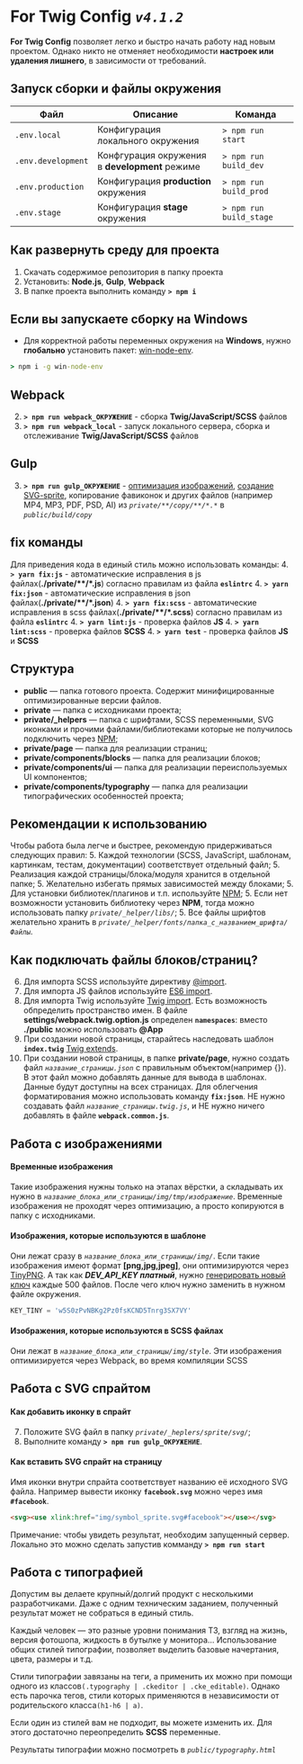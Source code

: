# For Twig Config *`v4.1.2`*

**For Twig Config** позволяет легко и быстро начать работу над новым проектом.
Однако никто не отменяет необходимости **настроек или удаления лишнего**, в зависимости от требований.

 ## Запуск сборки и файлы окружения
 | Файл | Описание | Команда |
 | ------ | ------ | ------ |
 | ```.env.local``` | Конфигурация локального окружения | ```> npm run start``` |
 | ```.env.development``` | Конфгурация окружения в **development** режиме | ```> npm run build_dev``` |
 | ```.env.production``` | Конфигурация **production** окружения | ```> npm run build_prod``` |
 | ```.env.stage``` | Конфигурация **stage** окружения  | ```> npm run build_stage``` |

 ## Как развернуть среду для проекта
 1. Скачать содержимое репозитория в папку проекта
 1. Установить: **Node.js**, **Gulp**, **Webpack**
 1. В папке проекта выполнить команду **`> npm i`**

## Если вы запускаете сборку на Windows
 + Для корректной работы переменных окружения на **Windows**, нужно **глобально** установить пакет: [win-node-env](https://www.npmjs.com/package/win-node-env).
```cmd
> npm i -g win-node-env
```

## <a name="webpack">Webpack</a>
 2. **`> npm run webpack_ОКРУЖЕНИЕ`** - сборка **Twig/JavaScript/SCSS** файлов
 2. **`> npm run webpack_local`** - запуск локального сервера, сборка и отслеживание **Twig/JavaScript/SCSS** файлов

## <a name="gulp">Gulp</a>
 3. **`> npm run gulp_ОКРУЖЕНИЕ`** - [оптимизация изображений](#img_work), [создание SVG-sprite](#svg_work), копирование фавиконок и других файлов (например MP4, MP3, PDF, PSD, AI) из *`private/**/copy/**/*.*`* в *`public/build/copy`*

## <a name="fix">fix команды</a>
Для приведения кода в единый стиль можно использовать команды:
 4. **`> yarn fix:js`** - автоматические исправления в js файлах(**./private/\*\*/\*.js**) согласно правилам из файла **`eslintrc`**
 4. **`> yarn fix:json`** - автоматические исправления в json файлах(**./private/\*\*/\*.json**)
 4. **`> yarn fix:scss`** - автоматические исправления в scss файлах(**./private/\*\*/\*.scss**) согласно правилам из файла **`eslintrc`**
 4. **`> yarn lint:js`** - проверка файлов **JS**
 4. **`> yarn lint:scss`** - проверка файлов **SCSS**
 4. **`> yarn test`** - проверка файлов **JS** и **SCSS**

## Структура
 + **public** — папка готового проекта. Содержит минифицированные оптимизированные версии файлов.
 + **private** — папка с исходниками проекта;
 + **private/_helpers** — папка с шрифтами, SCSS переменными, SVG иконками и прочими файлами/библиотеками которые не получилось подключить через [NPM](https://docs.npmjs.com/getting-started/installing-npm-packages-locally);
 + **private/page** — папка для реализации страниц;
 + **private/components/blocks** — папка для реализации блоков;
 + **private/components/ui** — папка для реализации переиспользуемых UI компонентов;
 + **private/components/typography** — папка для реализации типографических особенностей проекта;

## Рекомендации к использованию
Чтобы работа была легче и быстрее, рекомендую придерживаться следующих правил:
 5. Каждой технологии (SCSS, JavaScript, шаблонам, картинкам, тестам, документации) соответствует отдельный файл;
 5. Реализация каждой страницы/блока/модуля хранится в отдельной папке;
 5. Желательно избегать прямых зависимостей между блоками;
 5. Для установки библиотек/плагинов и т.п. используйте [NPM](https://docs.npmjs.com/getting-started/installing-npm-packages-locally);
 5. Если нет возможности установить библиотеку через **NPM**, тогда можно использовать папку *`private/_helper/libs/`*;
 5. Все файлы шрифтов желательно хранить в *`private/_helper/fonts/папка_с_названием_шрифта/Файлы`*.

## Как подключать файлы блоков/страниц?
 6. Для импорта SCSS используйте директиву [@import](http://sass-lang.com/guide#topic-5).
 6. Для импорта JS файлов используйте [ES6 import](https://developer.mozilla.org/ru/docs/Web/JavaScript/Reference/Statements/import).
 6. Для импорта Twig используйте [Twig import](https://twig.symfony.com/doc/2.x/tags/include.html).
 Есть возможность обпределить пространство имен. В файле **settings/webpack.twig.option.js** определен **`namespaces`**: вместо **./public** можно использовать **@App**
 6. При создании новой страницы, старайтесь наследовать шаблон **`index.twig`** [Twig extends](https://twig.symfony.com/doc/2.x/tags/extends.html).
 6. При создании новой страницы, в папке **private/page**, нужно создать файл *`название_страницы.json`* с правильным объектом(например {}). В этот файл можно добавлять данные для вывода в шаблонах. Данные будут доступны на всех страницах. Для облегчения форматирования можно использовать команду **`fix:json`**.
  НЕ нужно создавать файл *`название_страницы.twig.js`*, и НЕ нужно ничего добавлять в файле **`webpack.common.js`**.

## <a name="img_work">Работа с изображениями</a>
#### Временные изображения
  Такие изображения нужны только на этапах вёрстки, а складывать их нужно в *`название_блока_или_страницы/img/tmp/изображение`*.
  Временные изображения не проходят через оптимизацию, а просто копируются в папку с исходниками.
#### Изображения, которые используются в шаблоне
  Они лежат сразу в *`название_блока_или_страницы/img/`*. Если такие изображения имеют формат **[png,jpg,jpeg]**, они оптимизируются через [TinyPNG](https://tinypng.com/). А так как ***DEV_API_KEY платный***, нужно [генерировать новый ключ](https://tinypng.com/developers) каждые 500 файлов. После чего ключ нужно заменить в нужном файле окружения.
```javascript
KEY_TINY = 'w5S0zPvNBKg2Pz0fsKCND5Tnrg3SX7VY'
```
#### Изображения, которые используются в SCSS файлах
  Они лежат в *`название_блока_или_страницы/img/style`*. Эти изображения оптимизируется через Webpack, во время компиляции SCSS

## <a name="svg_work">Работа с SVG спрайтом</a>
#### Как добавить иконку в спрайт
 7. Положите SVG файл в папку *`private/_heplers/sprite/svg/`*;
 7. Выполните команду **`> npm run gulp_ОКРУЖЕНИЕ`**.

 #### Как вставить SVG спрайт на страницу
Имя иконки внутри спрайта соответствует названию её исходного SVG файла.
Например вывести иконку **`facebook.svg`** можно через имя **`#facebook`**.
 ```html
 <svg><use xlink:href="img/symbol_sprite.svg#facebook"></use></svg>
 ```
Примечание: чтобы увидеть результат, необходим запущенный сервер. Локально это можно сделать запустив  комманду **`> npm run start`**

## <a name="typography">Работа с типографией</a>
Допустим вы делаете крупный/долгий продукт с несколькими разработчиками.
Даже с одним техническим заданием, полученный результат может не собраться в единый стиль.

Каждый человек — это разные уровни понимания ТЗ, взгляд на жизнь, версия фотошопа, жидкость в бутылке у монитора…
Использование общих стилей типографии, позволяет выделить базовые начертания, цвета, размеры и т.д.

Стили типографии завязаны на теги, а применить их можно при помощи одного из классов`(.typography | .ckeditor | .cke_editable)`.
Однако есть парочка тегов, стили которых применяются в независимости от родительского класса`(h1-h6 | a)`.

Если один из стилей вам не подходит, вы можете изменить их. Для этого достаточно переопределить **SCSS** переменные.

Результаты типографии можно посмотреть в *`public/typography.html`*
